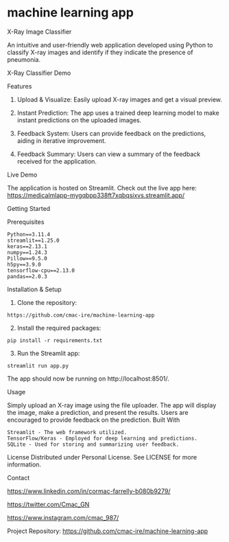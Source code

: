 # machine learning app

X-Ray Image Classifier

An intuitive and user-friendly web application developed using Python to classify X-ray images and identify if they indicate the presence of pneumonia.

X-Ray Classifier Demo

Features

1. Upload & Visualize: Easily upload X-ray images and get a visual preview.

2. Instant Prediction: The app uses a trained deep learning model to make instant predictions on the uploaded images.

3. Feedback System: Users can provide feedback on the predictions, aiding in iterative improvement.

4. Feedback Summary: Users can view a summary of the feedback received for the application.



Live Demo

The application is hosted on Streamlit. Check out the live app here: https://medicalmlapp-mygqbpp338ft7xqbqsixvs.streamlit.app/

Getting Started

Prerequisites

    Python==3.11.4
    streamlit==1.25.0
    keras==2.13.1
    numpy==1.24.3
    Pillow==9.5.0
    h5py==3.9.0
    tensorflow-cpu==2.13.0
    pandas==2.0.3


Installation & Setup

   1. Clone the repository:

    https://github.com/cmac-ire/machine-learning-app

   2. Install the required packages:

    pip install -r requirements.txt

   3. Run the Streamlit app:

    streamlit run app.py
    
The app should now be running on http://localhost:8501/.


Usage

Simply upload an X-ray image using the file uploader. The app will display the image, make a prediction, and present the results. Users are encouraged to provide feedback on the prediction.
Built With

    Streamlit - The web framework utilized.
    TensorFlow/Keras - Employed for deep learning and predictions.
    SQLite - Used for storing and summarizing user feedback.

License
Distributed under Personal License. See LICENSE for more information.


Contact

https://www.linkedin.com/in/cormac-farrelly-b080b9279/

https://twitter.com/Cmac_GN

https://www.instagram.com/cmac_987/


Project Repository: https://github.com/cmac-ire/machine-learning-app
